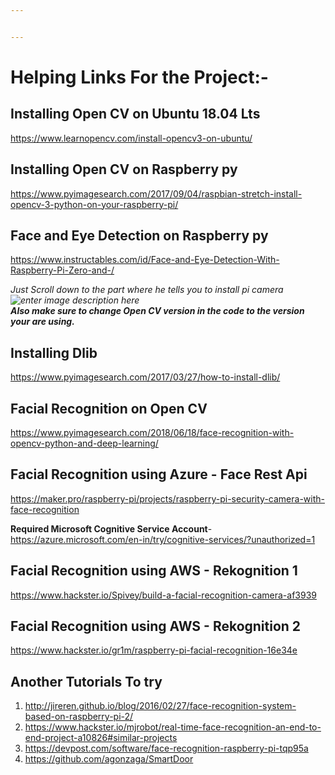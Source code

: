 ```yaml
---


---
```


<h1 id="helping-links-for-the-project-">Helping Links For the Project:-</h1>
<h2 id="installing-open-cv-on-ubuntu-18.04-lts">Installing Open CV on Ubuntu 18.04 Lts</h2>
<p><a href="https://www.learnopencv.com/install-opencv3-on-ubuntu/">https://www.learnopencv.com/install-opencv3-on-ubuntu/</a></p>
<h2 id="installing-open-cv-on-raspberry-py">Installing Open CV on Raspberry py</h2>
<p><a href="https://www.pyimagesearch.com/2017/09/04/raspbian-stretch-install-opencv-3-python-on-your-raspberry-pi/">https://www.pyimagesearch.com/2017/09/04/raspbian-stretch-install-opencv-3-python-on-your-raspberry-pi/</a></p>
<h2 id="face-and-eye-detection-on-raspberry-py">Face and Eye Detection on Raspberry py</h2>
<p><a href="https://www.instructables.com/id/Face-and-Eye-Detection-With-Raspberry-Pi-Zero-and-/">https://www.instructables.com/id/Face-and-Eye-Detection-With-Raspberry-Pi-Zero-and-/</a></p>
<p><em>Just Scroll down to the part where he tells you to install pi camera<img src="https://lh3.googleusercontent.com/CHRMS0RGkVC8zU5ot_zz9j0Uk8ljQhfXEnn6EADmoKG_zIiGVt7jBFmh3q0RTS20FfQlJSUkurlK1A" alt="enter image description here" title="Here"></em><br>
<em><strong>Also make sure to change Open CV version in the code to the version your are using.</strong></em></p>
<h2 id="installing-dlib">Installing Dlib</h2>
<p><a href="https://www.pyimagesearch.com/2017/03/27/how-to-install-dlib/">https://www.pyimagesearch.com/2017/03/27/how-to-install-dlib/</a></p>
<h2 id="facial-recognition-on-open-cv">Facial Recognition on Open CV</h2>
<p><a href="https://www.pyimagesearch.com/2018/06/18/face-recognition-with-opencv-python-and-deep-learning/">https://www.pyimagesearch.com/2018/06/18/face-recognition-with-opencv-python-and-deep-learning/</a></p>
<h2 id="facial-recognition-using-azure---face-rest-api">Facial Recognition using Azure - Face Rest Api</h2>
<p><a href="https://maker.pro/raspberry-pi/projects/raspberry-pi-security-camera-with-face-recognition">https://maker.pro/raspberry-pi/projects/raspberry-pi-security-camera-with-face-recognition</a></p>
<p><strong>Required Microsoft Cognitive Service Account</strong>- <a href="https://azure.microsoft.com/en-in/try/cognitive-services/?unauthorized=1">https://azure.microsoft.com/en-in/try/cognitive-services/?unauthorized=1</a></p>
<h2 id="facial-recognition-using-aws---rekognition-1">Facial Recognition using AWS - Rekognition 1</h2>
<p><a href="https://www.hackster.io/Spivey/build-a-facial-recognition-camera-af3939">https://www.hackster.io/Spivey/build-a-facial-recognition-camera-af3939</a></p>
<h2 id="facial-recognition-using-aws---rekognition-2">Facial Recognition using AWS - Rekognition 2</h2>
<p><a href="https://www.hackster.io/gr1m/raspberry-pi-facial-recognition-16e34e">https://www.hackster.io/gr1m/raspberry-pi-facial-recognition-16e34e</a></p>
<h2 id="another-tutorials-to-try">Another Tutorials To try</h2>
<ol>
<li><a href="http://jireren.github.io/blog/2016/02/27/face-recognition-system-based-on-raspberry-pi-2/">http://jireren.github.io/blog/2016/02/27/face-recognition-system-based-on-raspberry-pi-2/</a></li>
<li><a href="https://www.hackster.io/mjrobot/real-time-face-recognition-an-end-to-end-project-a10826#similar-projects">https://www.hackster.io/mjrobot/real-time-face-recognition-an-end-to-end-project-a10826#similar-projects</a></li>
<li><a href="https://devpost.com/software/face-recognition-raspberry-pi-tqp95a">https://devpost.com/software/face-recognition-raspberry-pi-tqp95a</a></li>
<li><a href="https://github.com/agonzaga/SmartDoor">https://github.com/agonzaga/SmartDoor</a></li>
</ol>


